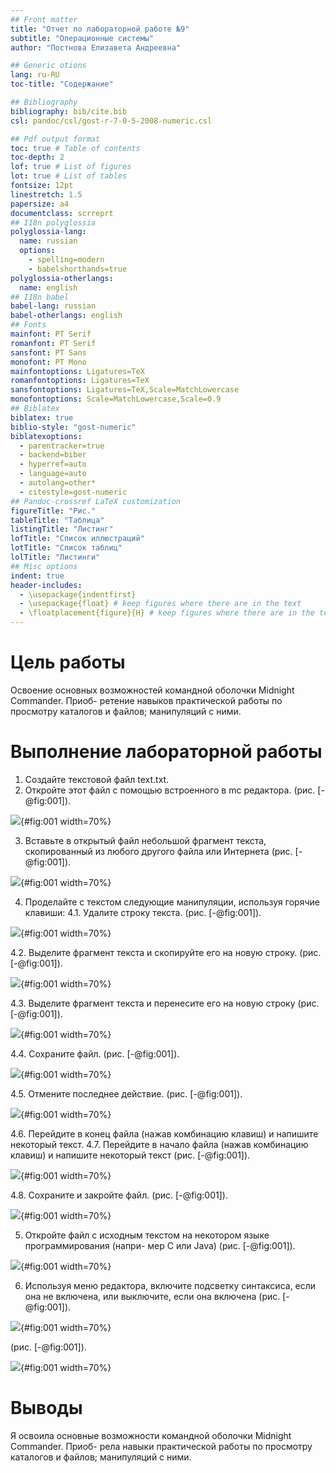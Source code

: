 ```yaml
---
## Front matter
title: "Отчет по лабораторной работе №9"
subtitle: "Операционные системы"
author: "Постнова Елизавета Андреевна"

## Generic otions
lang: ru-RU
toc-title: "Содержание"

## Bibliography
bibliography: bib/cite.bib
csl: pandoc/csl/gost-r-7-0-5-2008-numeric.csl

## Pdf output format
toc: true # Table of contents
toc-depth: 2
lof: true # List of figures
lot: true # List of tables
fontsize: 12pt
linestretch: 1.5
papersize: a4
documentclass: scrreprt
## I18n polyglossia
polyglossia-lang:
  name: russian
  options:
	- spelling=modern
	- babelshorthands=true
polyglossia-otherlangs:
  name: english
## I18n babel
babel-lang: russian
babel-otherlangs: english
## Fonts
mainfont: PT Serif
romanfont: PT Serif
sansfont: PT Sans
monofont: PT Mono
mainfontoptions: Ligatures=TeX
romanfontoptions: Ligatures=TeX
sansfontoptions: Ligatures=TeX,Scale=MatchLowercase
monofontoptions: Scale=MatchLowercase,Scale=0.9
## Biblatex
biblatex: true
biblio-style: "gost-numeric"
biblatexoptions:
  - parentracker=true
  - backend=biber
  - hyperref=auto
  - language=auto
  - autolang=other*
  - citestyle=gost-numeric
## Pandoc-crossref LaTeX customization
figureTitle: "Рис."
tableTitle: "Таблица"
listingTitle: "Листинг"
lofTitle: "Список иллюстраций"
lotTitle: "Список таблиц"
lolTitle: "Листинги"
## Misc options
indent: true
header-includes:
  - \usepackage{indentfirst}
  - \usepackage{float} # keep figures where there are in the text
  - \floatplacement{figure}{H} # keep figures where there are in the text
---
```


# Цель работы

Освоение основных возможностей командной оболочки Midnight Commander. Приоб-
ретение навыков практической работы по просмотру каталогов и файлов; манипуляций
с ними.

# Выполнение лабораторной работы

1. Создайте текстовой файл text.txt.
2. Откройте этот файл с помощью встроенного в mc редактора. (рис. [-@fig:001]).

![](image/1.bmp){#fig:001 width=70%}

3. Вставьте в открытый файл небольшой фрагмент текста, скопированный из любого
другого файла или Интернета (рис. [-@fig:001]).

![](image/2.bmp){#fig:001 width=70%}

4. Проделайте с текстом следующие манипуляции, используя горячие клавиши:
4.1. Удалите строку текста. (рис. [-@fig:001]).

![](image/3.bmp){#fig:001 width=70%}

4.2. Выделите фрагмент текста и скопируйте его на новую строку. (рис. [-@fig:001]).

![](image/4.bmp){#fig:001 width=70%}

4.3. Выделите фрагмент текста и перенесите его на новую строку (рис. [-@fig:001]).

![](image/5.bmp){#fig:001 width=70%}

4.4. Сохраните файл. (рис. [-@fig:001]).

![](image/6.bmp){#fig:001 width=70%}

4.5. Отмените последнее действие. (рис. [-@fig:001]).

![](image/7.bmp){#fig:001 width=70%}

4.6. Перейдите в конец файла (нажав комбинацию клавиш) и напишите некоторый
текст.
4.7. Перейдите в начало файла (нажав комбинацию клавиш) и напишите некоторый
текст (рис. [-@fig:001]).

![](image/8.bmp){#fig:001 width=70%}

4.8. Сохраните и закройте файл. (рис. [-@fig:001]).

![](image/9.bmp){#fig:001 width=70%}

5. Откройте файл с исходным текстом на некотором языке программирования (напри-
мер C или Java) (рис. [-@fig:001]).

![](image/10.bmp){#fig:001 width=70%}

6. Используя меню редактора, включите подсветку синтаксиса, если она не включена,
или выключите, если она включена (рис. [-@fig:001]).

![](image/11.bmp){#fig:001 width=70%}

(рис. [-@fig:001]).

![](image/11.bmp){#fig:001 width=70%}

# Выводы

Я освоила основные возможности командной оболочки Midnight Commander. Приоб-
рела навыки практической работы по просмотру каталогов и файлов; манипуляций
с ними.

